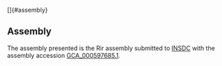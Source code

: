 []{#assembly}

Assembly
--------

The assembly presented is the Rir assembly submitted to
[INSDC](http://www.insdc.org) with the assembly accession
[GCA\_000597685.1](http://www.ebi.ac.uk/ena/data/view/GCA_000597685.1).
